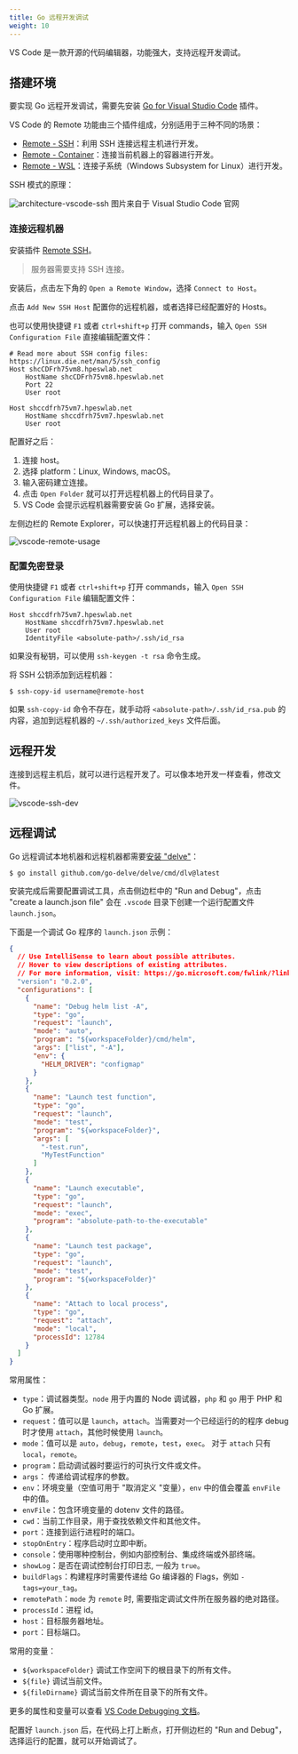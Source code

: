 ```yaml
---
title: Go 远程开发调试
weight: 10
---
```


VS Code 是一款开源的代码编辑器，功能强大，支持远程开发调试。

## 搭建环境

要实现 Go 远程开发调试，需要先安装 [Go for Visual Studio Code](https://marketplace.visualstudio.com/items?itemName=golang.Go) 插件。

VS Code 的 Remote 功能由三个插件组成，分别适用于三种不同的场景：

- [Remote - SSH](https://code.visualstudio.com/docs/remote/ssh)：利用 SSH 连接远程主机进行开发。
- [Remote - Container](https://code.visualstudio.com/docs/devcontainers/containers)：连接当前机器上的容器进行开发。
- [Remote - WSL](https://code.visualstudio.com/docs/remote/wsl)：连接子系统（Windows Subsystem for Linux）进行开发。

SSH 模式的原理：

![architecture-vscode-ssh](https://raw.gitcode.com/shipengqi/illustrations/files/main/go/architecture-vscode-ssh.png)
图片来自于 Visual Studio Code 官网

### 连接远程机器

安装插件 [Remote SSH](https://code.visualstudio.com/docs/remote/ssh)。

> 服务器需要支持 SSH 连接。

安装后，点击左下角的 `Open a Remote Window`，选择 `Connect to Host`。

点击 `Add New SSH Host` 配置你的远程机器，或者选择已经配置好的 Hosts。

也可以使用快捷键 `F1` 或者 `ctrl+shift+p` 打开 commands，输入 `Open SSH Configuration File` 直接编辑配置文件：

```
# Read more about SSH config files: https://linux.die.net/man/5/ssh_config
Host shcCDFrh75vm8.hpeswlab.net
    HostName shcCDFrh75vm8.hpeswlab.net
    Port 22
    User root

Host shccdfrh75vm7.hpeswlab.net
    HostName shccdfrh75vm7.hpeswlab.net
    User root
```

配置好之后：

1. 连接 host。
2. 选择 platform：Linux, Windows, macOS。
3. 输入密码建立连接。
4. 点击 `Open Folder` 就可以打开远程机器上的代码目录了。
5. VS Code 会提示远程机器需要安装 Go 扩展，选择安装。

左侧边栏的 Remote Explorer，可以快速打开远程机器上的代码目录：

![vscode-remote-usage](https://raw.gitcode.com/shipengqi/illustrations/files/main/go/vscode-remote-usage.png)

### 配置免密登录

使用快捷键 `F1` 或者 `ctrl+shift+p` 打开 commands，输入 `Open SSH Configuration File` 编辑配置文件：

```
Host shccdfrh75vm7.hpeswlab.net
    HostName shccdfrh75vm7.hpeswlab.net
    User root
    IdentityFile <absolute-path>/.ssh/id_rsa
```

如果没有秘钥，可以使用 `ssh-keygen -t rsa` 命令生成。

将 SSH 公钥添加到远程机器：

```
$ ssh-copy-id username@remote-host
```

如果 `ssh-copy-id` 命令不存在，就手动将 `<absolute-path>/.ssh/id_rsa.pub` 的内容，追加到远程机器的 `~/.ssh/authorized_keys` 文件后面。

## 远程开发

连接到远程主机后，就可以进行远程开发了。可以像本地开发一样查看，修改文件。

![vscode-ssh-dev](https://raw.gitcode.com/shipengqi/illustrations/files/main/go/vscode-ssh-dev.png)

## 远程调试

Go 远程调试本地机器和远程机器都需要[安装 "delve"](https://github.com/derekparker/delve/blob/master/Documentation/installation/README.md)：

```
$ go install github.com/go-delve/delve/cmd/dlv@latest
```

安装完成后需要配置调试工具，点击侧边栏中的 "Run and Debug"，点击 "create a launch.json file" 会在 `.vscode` 目录下创建一个运行配置文件 `launch.json`。

下面是一个调试 Go 程序的 `launch.json` 示例：

```json
{
  // Use IntelliSense to learn about possible attributes.
  // Hover to view descriptions of existing attributes.
  // For more information, visit: https://go.microsoft.com/fwlink/?linkid=830387
  "version": "0.2.0",
  "configurations": [
    {
      "name": "Debug helm list -A",
      "type": "go",
      "request": "launch",
      "mode": "auto",
      "program": "${workspaceFolder}/cmd/helm",
      "args": ["list", "-A"],
      "env": {
        "HELM_DRIVER": "configmap"
      }
    },
    {
      "name": "Launch test function",
      "type": "go",
      "request": "launch",
      "mode": "test",
      "program": "${workspaceFolder}",
      "args": [
        "-test.run",
        "MyTestFunction"
      ]
    },
    {
      "name": "Launch executable",
      "type": "go",
      "request": "launch",
      "mode": "exec",
      "program": "absolute-path-to-the-executable"
    },
    {
      "name": "Launch test package",
      "type": "go",
      "request": "launch",
      "mode": "test",
      "program": "${workspaceFolder}"
    },
    {
      "name": "Attach to local process",
      "type": "go",
      "request": "attach",
      "mode": "local",
      "processId": 12784
    }
  ]
}
```

常用属性：

- `type`：调试器类型。`node` 用于内置的 Node 调试器，`php` 和 `go` 用于 PHP 和 Go 扩展。
- `request`：值可以是 `launch`，`attach`。当需要对一个已经运行的的程序 debug 时才使用 `attach`，其他时候使用 `launch`。
- `mode`：值可以是 `auto`，`debug`，`remote`，`test`，`exec`。 对于 `attach` 只有 `local`，`remote`。
- `program`：启动调试器时要运行的可执行文件或文件。
- `args`： 传递给调试程序的参数。
- `env`：环境变量（空值可用于 "取消定义 "变量），`env` 中的值会覆盖 `envFile` 中的值。
- `envFile`：包含环境变量的 dotenv 文件的路径。
- `cwd`：当前工作目录，用于查找依赖文件和其他文件。
- `port`：连接到运行进程时的端口。
- `stopOnEntry`：程序启动时立即中断。
- `console`：使用哪种控制台，例如内部控制台、集成终端或外部终端。
- `showLog`：是否在调试控制台打印日志, 一般为 `true`。
- `buildFlags`：构建程序时需要传递给 Go 编译器的 Flags，例如 `-tags=your_tag`。
- `remotePath`：`mode` 为 `remote` 时, 需要指定调试文件所在服务器的绝对路径。
- `processId`：进程 id。
- `host`：目标服务器地址。
- `port`：目标端口。

常用的变量：

- `${workspaceFolder}` 调试工作空间下的根目录下的所有文件。
- `${file}` 调试当前文件。
- `${fileDirname}` 调试当前文件所在目录下的所有文件。

更多的属性和变量可以查看 [VS Code Debugging 文档](https://code.visualstudio.com/docs/editor/debugging)。

配置好 `launch.json` 后，在代码上打上断点，打开侧边栏的 "Run and Debug"，选择运行的配置，就可以开始调试了。

